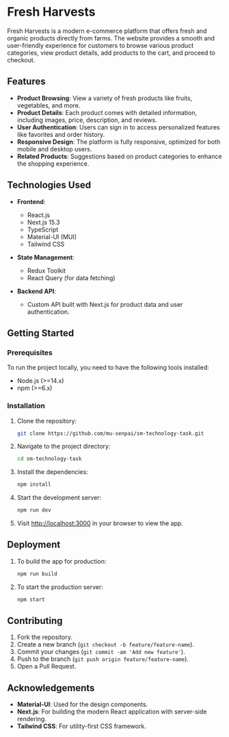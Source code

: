 # Fresh Harvests

Fresh Harvests is a modern e-commerce platform that offers fresh and organic products directly from farms. The website provides a smooth and user-friendly experience for customers to browse various product categories, view product details, add products to the cart, and proceed to checkout.

## Features

- **Product Browsing**: View a variety of fresh products like fruits, vegetables, and more.
- **Product Details**: Each product comes with detailed information, including images, price, description, and reviews.
- **User Authentication**: Users can sign in to access personalized features like favorites and order history.
- **Responsive Design**: The platform is fully responsive, optimized for both mobile and desktop users.
- **Related Products**: Suggestions based on product categories to enhance the shopping experience.

## Technologies Used

- **Frontend**:
  - React.js
  - Next.js 15.3
  - TypeScript
  - Material-UI (MUI)
  - Tailwind CSS

- **State Management**:
  - Redux Toolkit
  - React Query (for data fetching)

- **Backend API**:
  - Custom API built with Next.js for product data and user authentication.

## Getting Started

### Prerequisites

To run the project locally, you need to have the following tools installed:

- Node.js (>=14.x)
- npm (>=6.x)

### Installation

1. Clone the repository:

    ```bash
    git clone https://github.com/mu-senpai/sm-technology-task.git
    ```

2. Navigate to the project directory:

    ```bash
    cd sm-technology-task
    ```

3. Install the dependencies:

    ```bash
    npm install
    ```

4. Start the development server:

    ```bash
    npm run dev
    ```

5. Visit [http://localhost:3000](http://localhost:3000) in your browser to view the app.

## Deployment

1. To build the app for production:

    ```bash
    npm run build
    ```

2. To start the production server:

    ```bash
    npm start
    ```

## Contributing

1. Fork the repository.
2. Create a new branch (`git checkout -b feature/feature-name`).
3. Commit your changes (`git commit -am 'Add new feature'`).
4. Push to the branch (`git push origin feature/feature-name`).
5. Open a Pull Request.


## Acknowledgements

- **Material-UI**: Used for the design components.
- **Next.js**: For building the modern React application with server-side rendering.
- **Tailwind CSS**: For utility-first CSS framework.
